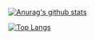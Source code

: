 [![Anurag's github stats](https://github-readme-stats.vercel.app/api?username=VIlboys&show_icons=true&theme=radical)](https://github.com/VIlboys/community)


[![Top Langs](https://github-readme-stats.vercel.app/api/top-langs/?username=VIlboys)](https://github.com/anuraghazra/github-readme-stats)
